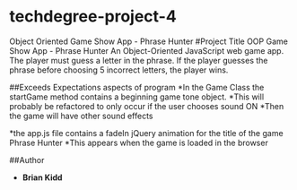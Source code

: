 # techdegree-project-4
Object Oriented Game Show App - Phrase Hunter
#Project Title
OOP Game Show App - Phrase Hunter
An Object-Oriented JavaScript web game app. The player must guess a letter in the phrase. If the player guesses the phrase before
choosing 5 incorrect letters, the player wins.

##Exceeds Expectations aspects of program
*In the Game Class the startGame method contains a beginning game tone object. 
*This will probably be refactored to only occur if the user chooses sound ON 
*Then the game will have other sound effects

*the app.js file contains a fadeIn jQuery animation for the title of the game Phrase Hunter
*This appears when the game is loaded in the browser

##Author
* **Brian Kidd** 
